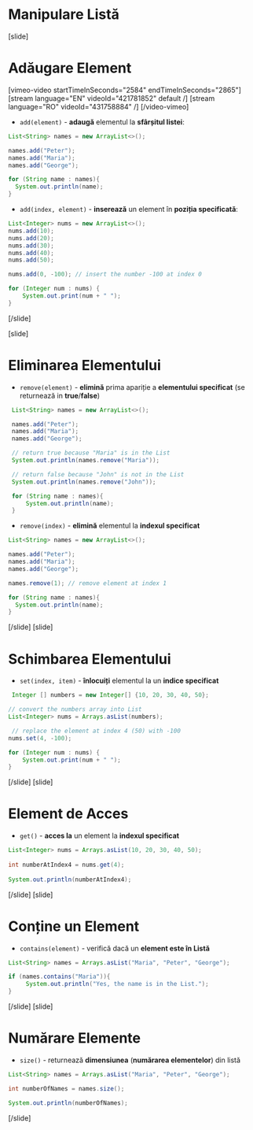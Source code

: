 # Manipulare Listă

[slide]
# Adăugare Element

[vimeo-video startTimeInSeconds="2584" endTimeInSeconds="2865"]
[stream language="EN" videoId="421781852" default /]
[stream language="RO" videoId="431758884"  /]
[/video-vimeo]

- `add(element)` - **adaugă** elementul la **sfârșitul listei**:

```java live
List<String> names = new ArrayList<>();

names.add("Peter");
names.add("Maria");
names.add("George");

for (String name : names){
  System.out.println(name);
}
```

- `add(index, element)` - **inserează** un element în **poziția specificată**:

```java live
List<Integer> nums = new ArrayList<>();
nums.add(10);
nums.add(20);
nums.add(30);
nums.add(40);
nums.add(50);

nums.add(0, -100); // insert the number -100 at index 0

for (Integer num : nums) {
    System.out.print(num + " ");
}
```

[/slide]

[slide]
# Eliminarea Elementului
- `remove(element)` - **elimină** prima apariție a **elementului specificat** (se returnează in **true**/**false**)

```java live
 List<String> names = new ArrayList<>();

 names.add("Peter");
 names.add("Maria");
 names.add("George");

 // return true because "Maria" is in the List
 System.out.println(names.remove("Maria")); 

 // return false because "John" is not in the List
 System.out.println(names.remove("John")); 

 for (String name : names){
     System.out.println(name);
 }
```

- `remove(index)` - **elimină** elementul la **indexul specificat**

```java live
List<String> names = new ArrayList<>();

names.add("Peter");
names.add("Maria");
names.add("George");

names.remove(1); // remove element at index 1

for (String name : names){
  System.out.println(name);
}
```
[/slide]
[slide]
# Schimbarea Elementului
- `set(index, item)` - **înlocuiți** elementul la un **indice specificat**

```java live
 Integer [] numbers = new Integer[] {10, 20, 30, 40, 50};

// convert the numbers array into List
List<Integer> nums = Arrays.asList(numbers); 

 // replace the element at index 4 (50) with -100
nums.set(4, -100);

for (Integer num : nums) {
    System.out.print(num + " ");
}
```
[/slide]
[slide]
# Element de Acces
- `get()` - **acces la** un element la **indexul specificat**

```java live
List<Integer> nums = Arrays.asList(10, 20, 30, 40, 50);
        
int numberAtIndex4 = nums.get(4);
        
System.out.println(numberAtIndex4);
```
[/slide]
[slide]
# Conține un Element
- `contains(element)` - verifică dacă un **element este în Listă**

```java live
List<String> names = Arrays.asList("Maria", "Peter", "George");

if (names.contains("Maria")){ 
     System.out.println("Yes, the name is in the List.");
}
```
[/slide]
[slide]
# Numărare Elemente
- `size()` - returnează **dimensiunea** (**numărarea elementelor**) din listă


```java live
List<String> names = Arrays.asList("Maria", "Peter", "George");

int numberOfNames = names.size();

System.out.println(numberOfNames);
```
[/slide]